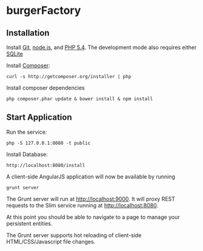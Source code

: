 # burgerFactory

## Installation

Install [Git](http://git-scm.com), [node.js](http://nodejs.org), and [PHP 5.4](http://www.php.net/).  The development mode also requires either [SQLite](http://www.sqlite.org)

Install [Composer](https://getcomposer.org/):

    curl -s http://getcomposer.org/installer | php

Install composer dependencies

    php composer.phar update & bower install & npm install


## Start Application

Run the service:

    php -S 127.0.0.1:8080 -t public

Install Database:

    http://localhost:8080/install


A client-side AngularJS application will now be available by running

    grunt server

The Grunt server will run at [http://localhost:9000](http://localhost:9000).  It will proxy REST requests to the Slim service running at [http://localhost:8080](http://localhost:8080).

At this point you should be able to navigate to a page to manage your persistent entities.

The Grunt server supports hot reloading of client-side HTML/CSS/Javascript file changes.

